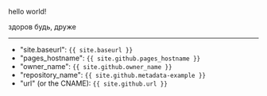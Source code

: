 hello world!

здоров будь, друже

---

- "site.baseurl": `{{ site.baseurl }}`
- "pages_hostname": `{{ site.github.pages_hostname }}`
- "owner_name": `{{ site.github.owner_name }}`
- "repository_name": `{{ site.github.metadata-example }}`
- "url" (or the CNAME): `{{ site.github.url }}`

